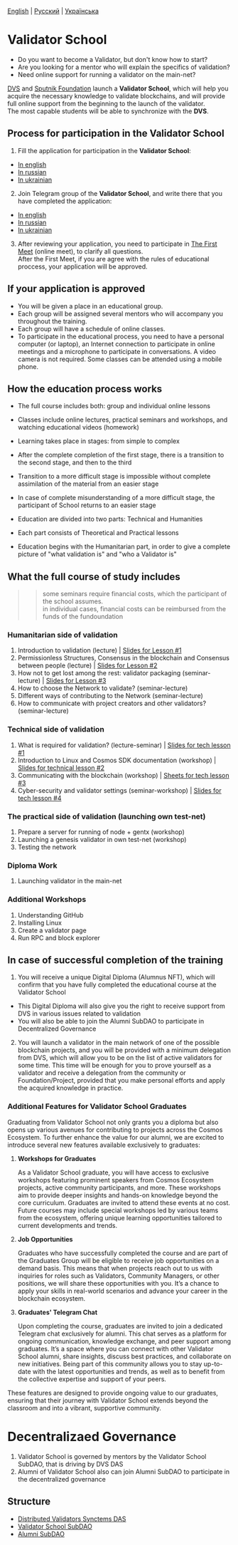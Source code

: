 
[English](https://github.com/Distributed-Validators-Synctems/Validator-School/blob/main/README.md) | [Русский](https://github.com/Distributed-Validators-Synctems/Validator-School/blob/main/README_RUS.md) | [Українська](https://github.com/Distributed-Validators-Synctems/Validator-School/blob/main/README_UA.md) <br />

# Validator School

- Do you want to become a Validator, but don't know how to start?
- Are you looking for a mentor who will explain the specifics of validation?
- Need online support for running a validator on the main-net?

[DVS](https://github.com/Distributed-Validators-Synctems/Self-Identity) and [Sputnik Foundation](https://github.com/Sputnik-Foundation/About-Sputnik-Foundation) launch a **Validator School**, which will help you acquire the necessary knowledge to validate blockchains, and will provide full online support from the beginning to the launch of the validator. <br />
The most capable students will be able to synchronize with the **DVS**. <br />

## Process for participation in the Validator School

1. Fill the application for participation in the **Validator School**:
- [In english](https://forms.gle/NYqUJbMXoUMB3hGGA)
- [In russian](https://forms.gle/vqLwQcEZqVaffGr79)
- [In ukrainian](https://forms.gle/tLJAZ7x4kvuynEVA8)

2. Join Telegram group of the **Validator School**, and write there that you have completed the application:
- [In english](https://t.me/joinchat/hP6xVEGmwkU1NmVi)
- [In russian](https://t.me/joinchat/GPwaOPPzQA04MzNi)
- [In ukrainian](https://t.me/+C62_bPc8sJYwNWIy)

3. After reviewing your application, you need to participate in [The First Meet](https://docs.google.com/presentation/d/1y3WgGzWx6L11wARu9USBsOajVgzoWOxqddXqdM59fLg/edit?usp=sharing) (online meet), to clarify all questions. <br />
After the First Meet, if you are agree with the rules of educational proccess, your application will be approved. <br />

## If your application is approved

- You will be given a place in an educational group.
- Each group will be assigned several mentors who will accompany you throughout the training.
- Each group will have a schedule of online classes.
- To participate in the educational process, you need to have a personal computer (or laptop), an Internet connection to participate in online meetings and a microphone to participate in conversations. A video camera is not required. Some classes can be attended using a mobile phone.

## How the education process works

- The full course includes both: group and individual online lessons
- Classes include online lectures, practical seminars and workshops, and watching educational videos (homework)
- Learning takes place in stages: from simple to complex
- After the complete completion of the first stage, there is a transition to the second stage, and then to the third
- Transition to a more difficult stage is impossible without complete assimilation of the material from an easier stage
- In case of complete misunderstanding of a more difficult stage, the participant of School returns to an easier stage

- Education are divided into two parts: Technical and Humanities
- Each part consists of Theoretical and Practical lessons
- Education begins with the Humanitarian part, in order to give a complete picture of "what validation is" and "who a Validator is"

## What the full course of study includes

>> some seminars require financial costs, which the participant of the school assumes. <br />
>> in individual cases, financial costs can be reimbursed from the funds of the fundoundation <br />

### Humanitarian side of validation
1. Introduction to validation (lecture) | [Slides for Lesson #1](https://docs.google.com/presentation/d/1mpw9372T5mGx5Hm8iykhX2AZGaALwpxwYQjQ_A6WTgM/edit?usp=sharing)
2. Permissionless Structures, Consensus in the blockchain and Consensus between people (lecture) | [Slides for Lesson #2](https://docs.google.com/presentation/d/1YUild8LdIk5emPhsk58bJir8l9jIE_YIoL3nc3htxQ4/edit?usp=sharing)
3. How not to get lost among the rest: validator packaging (seminar-lecture) | [Slides for Lesson #3](https://docs.google.com/presentation/d/15COVaiR1HpgfhAMMxJCUh6nnQyqhbBUGQi2YUQKTZGY/edit?usp=sharing)
4. How to choose the Network to validate? (seminar-lecture)
5. Different ways of contributing to the Network (seminar-lecture)
6. How to communicate with project creators and other validators? (seminar-lecture)

### Technical side of validation
1. What is required for validation? (lecture-seminar) | [Slides for tech lesson #1](https://docs.google.com/presentation/d/1I-cpOVj_xm4p74xAH2Zzlpp4PceOecawf-pf7YoW2t4/edit#slide=id.p)
2. Introduction to Linux and Cosmos SDK documentation (workshop) | [Slides for technical lesson #2](https://docs.google.com/presentation/d/1oPaTDfrOCyPj-kBAVekk965o5mb2Ku9rxXqp8_jn1k4/edit#slide=id.ge79b5f4f4b_0_654)
3. Communicating with the blockchain (workshop) | [Sheets for tech lesson #3](https://docs.google.com/spreadsheets/d/1haiuoi_TS8iYhEa9F2satd1MeXigiWiD07pY9Ir6LK4/edit?usp=sharing)
4. Cyber-security and validator settings (seminar-workshop) | [Slides for tech lesson #4](https://docs.google.com/presentation/d/1guISt0QQsQPAw8Fd-YpO1TwykGEvMwPt5AxRyOivd9s/edit#slide=id.g308fc8c5284_0_0)

### The practical side of validation (launching own test-net)
1. Prepare a server for running of node + gentx (workshop)
2. Launching a genesis validator in own test-net (workshop)
3. Testing the network

### Diploma Work
1. Launching validator in the main-net

### Additional Workshops
1. Understanding GitHub
2. Installing Linux
3. Create a validator page
4. Run RPC and block explorer

## In case of successful completion of the training

1. You will receive a unique Digital Diploma (Alumnus NFT), which will confirm that you have fully completed the educational course at the Validator School
- This Digital Diploma will also give you the right to receive support from DVS in various issues related to validation
- You will also be able to join the Alumni SubDAO to participate in Decentralized Governance

2. You will launch a validator in the main network of one of the possible blockchain projects, and you will be provided with a minimum delegation from DVS, which will allow you to be on the list of active validators for some time. This time will be enough for you to prove yourself as a validator and receive a delegation from the community or Foundation/Project, provided that you make personal efforts and apply the acquired knowledge in practice.

### Additional Features for Validator School Graduates

Graduating from Validator School not only grants you a diploma but also opens up various avenues for contributing to projects across the Cosmos Ecosystem. To further enhance the value for our alumni, we are excited to introduce several new features available exclusively to graduates:

1. **Workshops for Graduates**

   As a Validator School graduate, you will have access to exclusive workshops featuring prominent speakers from Cosmos Ecosystem projects, active community participants, and more. These workshops aim to provide deeper insights and hands-on knowledge beyond the core curriculum. Graduates are invited to attend these events at no cost. Future courses may include special workshops led by various teams from the ecosystem, offering unique learning opportunities tailored to current developments and trends.

2. **Job Opportunities**

   Graduates who have successfully completed the course and are part of the Graduates Group will be eligible to receive job opportunities on a demand basis. This means that when projects reach out to us with inquiries for roles such as Validators, Community Managers, or other positions, we will share these opportunities with you. It’s a chance to apply your skills in real-world scenarios and advance your career in the blockchain ecosystem.

3. **Graduates' Telegram Chat**

   Upon completing the course, graduates are invited to join a dedicated Telegram chat exclusively for alumni. This chat serves as a platform for ongoing communication, knowledge exchange, and peer support among graduates. It’s a space where you can connect with other Validator School alumni, share insights, discuss best practices, and collaborate on new initiatives. Being part of this community allows you to stay up-to-date with the latest opportunities and trends, as well as to benefit from the collective expertise and support of your peers.

These features are designed to provide ongoing value to our graduates, ensuring that their journey with Validator School extends beyond the classroom and into a vibrant, supportive community.

# Decentralizaed Governance

1) Validator School is governed by mentors by the Validator School SubDAO, that is driving by DVS DAS
2) Alumni of Validator School also can join Alumni SubDAO to participate in the decentralized governance

## Structure

- [Distributed Validators Synctems DAS](https://daodao.zone/dao/juno1h69ky4da8pzauxf0gft7ke9k52vgtp9tjv04527zcfel0272c3qs33sc3j)
- [Validator School SubDAO](https://daodao.zone/dao/juno1pn54yshdvzjj87qaux8ev33twm4nuhcwyf0uefhcdk77v2jdpc5sgw5wrk)
- [Alumni SubDAO](https://daodao.zone/dao/juno1ucawzudwafclwsvycsgmjnprujznd6ark4guq5hs7yp74ld4079s4h4z0q)
